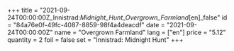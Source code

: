 +++
title = "2021-09-24T00:00:00Z_Innistrad:_Midnight_Hunt_Overgrown_Farmland_[en]_false"
id = "84a76e0f-49fc-4087-8859-98f4a4deacdf"
date = "2021-09-24T00:00:00Z"
name = "Overgrown Farmland"
lang = ["en"]
price = "5.12"
quantity = 2
foil = false
set = "Innistrad: Midnight Hunt"
+++
